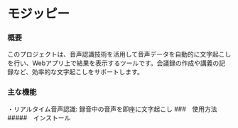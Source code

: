 # モジッピー
### 概要
このプロジェクトは、音声認識技術を活用して音声データを自動的に文字起こしを行い、Webアプリ上で結果を表示するツールです。会議録の作成や講義の記録など、効率的な文字起こしをサポートします。
### 主な機能
・リアルタイム音声認識: 録音中の音声を即座に文字起こし
###　使用方法
#####　インストール
